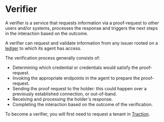 # Verifier

A verifier is a service that requests information via a proof-request to other users and/or systems, processes the response and triggers the next steps in the interaction based on the outcome.

A verifier can request and validate information from any issuer rooted on a [ledger](../solutions/traction-overview.md#ledgers) to which its agent has access.

The verification process generally consists of:

- Determining which credential or credentials would satisfy the proof-request.
- Invoking the appropriate endpoints in the agent to prepare the proof-request.
- Sending the proof request to the holder: this could happen over a previously established connection, or out-of-band.
- Receiving and processing the holder's response.
- Completing the interaction based on the outcome of the verification.

To become a verifier, you will first need to request a tenant in [Traction](../solutions/traction-overview.md).
